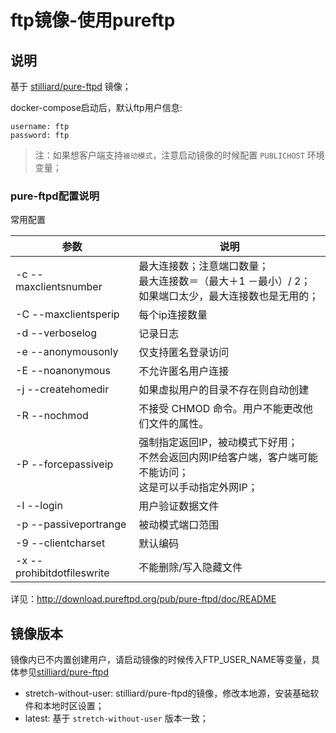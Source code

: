 # ftp镜像-使用pureftp

## 说明

基于 [stilliard/pure-ftpd](https://github.com/stilliard/docker-pure-ftpd) 镜像；

docker-compose启动后，默认ftp用户信息:

```
username: ftp
password: ftp
```

> 注：如果想客户端支持`被动模式`，注意启动镜像的时候配置 `PUBLICHOST` 环境变量；

### pure-ftpd配置说明

常用配置

| 参数 | 说明 |
| --- | --- |
| -c  --maxclientsnumber | 最大连接数；注意端口数量；<br />最大连接数＝（最大＋1 －最小）/ 2；<br />如果端口太少，最大连接数也是无用的；|
| -C  --maxclientsperip | 每个ip连接数量 |
| -d  --verboselog | 记录日志 |
| -e  --anonymousonly | 仅支持匿名登录访问 | 
| -E  --noanonymous | 不允许匿名用户连接 |
| -j  --createhomedir | 如果虚拟用户的目录不存在则自动创建 |
| -R  --nochmod | 不接受 CHMOD 命令。用户不能更改他们文件的属性。 |
| -P  --forcepassiveip <ip address> | 强制指定返回IP，被动模式下好用；<br />不然会返回内网IP给客户端，客户端可能不能访问；<br />这是可以手动指定外网IP； |
| -l  --login | 用户验证数据文件 |
| -p  --passiveportrange | 被动模式端口范围 |
| -9  --clientcharset | 默认编码 |
| -x  --prohibitdotfileswrite | 不能删除/写入隐藏文件 |

详见：http://download.pureftpd.org/pub/pure-ftpd/doc/README

## 镜像版本

镜像内已不内置创建用户，请启动镜像的时候传入FTP_USER_NAME等变量，具体参见[stilliard/pure-ftpd](https://github.com/stilliard/docker-pure-ftpd) 

* stretch-without-user: stilliard/pure-ftpd的镜像，修改本地源，安装基础软件和本地时区设置；
* latest: 基于 `stretch-without-user` 版本一致；

